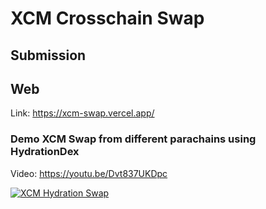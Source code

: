 # XCM Crosschain Swap



## Submission

## Web

Link: https://xcm-swap.vercel.app/

### Demo XCM Swap from different parachains using HydrationDex

Video: https://youtu.be/Dvt837UKDpc

[![XCM Hydration Swap](https://img.youtube.com/vi/Dvt837UKDpc/maxresdefault.jpg)](https://youtu.be/Dvt837UKDpc)